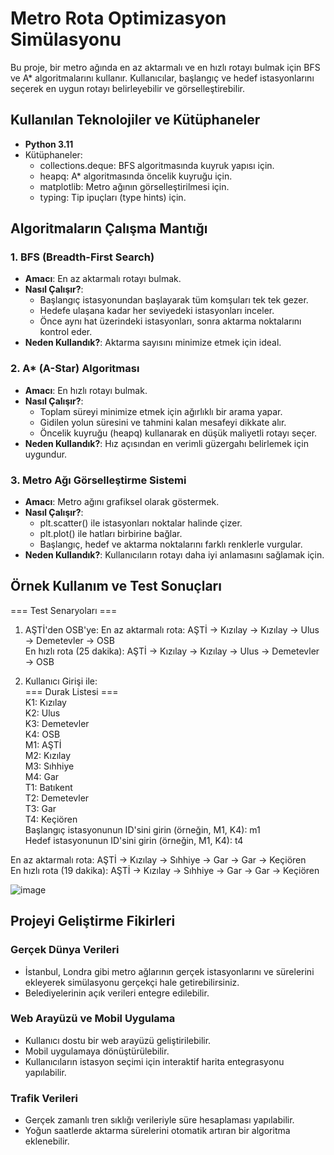 # Metro Rota Optimizasyon Simülasyonu 

Bu proje, bir metro ağında en az aktarmalı ve en hızlı rotayı bulmak için BFS ve A* algoritmalarını kullanır. Kullanıcılar, başlangıç ve hedef istasyonlarını seçerek en uygun rotayı belirleyebilir ve görselleştirebilir.

##  Kullanılan Teknolojiler ve Kütüphaneler

- **Python 3.11**
- Kütüphaneler:
  - collections.deque: BFS algoritmasında kuyruk yapısı için.
  - heapq: A* algoritmasında öncelik kuyruğu için.
  - matplotlib: Metro ağının görselleştirilmesi için.
  - typing: Tip ipuçları (type hints) için.

## Algoritmaların Çalışma Mantığı

### 1. BFS (Breadth-First Search)
- **Amacı**: En az aktarmalı rotayı bulmak.
- **Nasıl Çalışır?**:
  - Başlangıç istasyonundan başlayarak tüm komşuları tek tek gezer.
  - Hedefe ulaşana kadar her seviyedeki istasyonları inceler.
  - Önce aynı hat üzerindeki istasyonları, sonra aktarma noktalarını kontrol eder.
- **Neden Kullandık?**: Aktarma sayısını minimize etmek için ideal.

### 2. A* (A-Star) Algoritması
- **Amacı**: En hızlı rotayı bulmak.
- **Nasıl Çalışır?**:
  - Toplam süreyi minimize etmek için ağırlıklı bir arama yapar.
  - Gidilen yolun süresini ve tahmini kalan mesafeyi dikkate alır.
  - Öncelik kuyruğu (heapq) kullanarak en düşük maliyetli rotayı seçer.
- **Neden Kullandık?**: Hız açısından en verimli güzergahı belirlemek için uygundur.

### 3. Metro Ağı Görselleştirme Sistemi
- **Amacı**: Metro ağını grafiksel olarak göstermek.
- **Nasıl Çalışır?**:
  - plt.scatter() ile istasyonları noktalar halinde çizer.
  - plt.plot() ile hatları birbirine bağlar.
  - Başlangıç, hedef ve aktarma noktalarını farklı renklerle vurgular.
- **Neden Kullandık?**: Kullanıcıların rotayı daha iyi anlamasını sağlamak için.

  
## Örnek Kullanım ve Test Sonuçları
=== Test Senaryoları ===

1. AŞTİ'den OSB'ye:
En az aktarmalı rota: AŞTİ -> Kızılay -> Kızılay -> Ulus -> Demetevler -> OSB  
En hızlı rota (25 dakika): AŞTİ -> Kızılay -> Kızılay -> Ulus -> Demetevler -> OSB

2. Kullanıcı Girişi ile:  
=== Durak Listesi ===  
  K1: Kızılay  
  K2: Ulus  
  K3: Demetevler  
  K4: OSB  
  M1: AŞTİ  
  M2: Kızılay  
  M3: Sıhhiye  
  M4: Gar  
  T1: Batıkent  
  T2: Demetevler  
  T3: Gar  
  T4: Keçiören  
Başlangıç istasyonunun ID'sini girin (örneğin, M1, K4): m1  
Hedef istasyonunun ID'sini girin (örneğin, M1, K4): t4  

En az aktarmalı rota: AŞTİ -> Kızılay -> Sıhhiye -> Gar -> Gar -> Keçiören  
En hızlı rota (19 dakika): AŞTİ -> Kızılay -> Sıhhiye -> Gar -> Gar -> Keçiören  
  
![image](https://github.com/user-attachments/assets/94c301df-5230-4940-a3c4-9cf2a2bc59e7)  

##  Projeyi Geliştirme Fikirleri

### Gerçek Dünya Verileri
- İstanbul, Londra gibi metro ağlarının gerçek istasyonlarını ve sürelerini ekleyerek simülasyonu gerçekçi hale getirebilirsiniz.
- Belediyelerinin açık verileri entegre edilebilir.

### Web Arayüzü ve Mobil Uygulama
- Kullanıcı dostu bir web arayüzü geliştirilebilir.
- Mobil uygulamaya dönüştürülebilir.
- Kullanıcıların istasyon seçimi için interaktif harita entegrasyonu yapılabilir.

### Trafik Verileri
- Gerçek zamanlı tren sıklığı verileriyle süre hesaplaması yapılabilir.
- Yoğun saatlerde aktarma sürelerini otomatik artıran bir algoritma eklenebilir.
